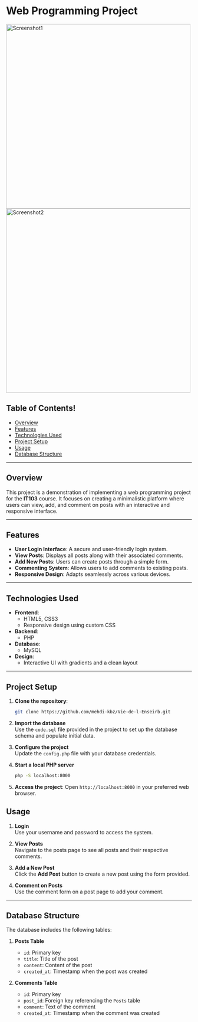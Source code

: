 # Web Programming Project
<img src="https://github.com/user-attachments/assets/15b4c936-4ad1-47c3-a8c0-1ae598436cb7" alt="Screenshot1" width="500" />
<img src="https://github.com/user-attachments/assets/db6ae3a5-eb00-4da5-8595-ec9e09e79c27" alt="Screenshot2" width="500" />

## Table of Contents!

- [Overview](#overview)
- [Features](#features)
- [Technologies Used](#technologies-used)
- [Project Setup](#project-setup)
- [Usage](#usage)
- [Database Structure](#database-structure)


---

## Overview

This project is a demonstration of implementing a web programming project for the **IT103** course. It focuses on creating a minimalistic platform where users can view, add, and comment on posts with an interactive and responsive interface.

---

## Features

- **User Login Interface**: A secure and user-friendly login system.
- **View Posts**: Displays all posts along with their associated comments.
- **Add New Posts**: Users can create posts through a simple form.
- **Commenting System**: Allows users to add comments to existing posts.
- **Responsive Design**: Adapts seamlessly across various devices.

---

## Technologies Used

- **Frontend**: 
  - HTML5, CSS3
  - Responsive design using custom CSS
- **Backend**:
  - PHP
- **Database**:
  - MySQL
- **Design**:
  - Interactive UI with gradients and a clean layout

---

## Project Setup

1. **Clone the repository**:
   ```bash
   git clone https://github.com/mehdi-kbz/Vie-de-l-Enseirb.git
   ```
2. **Import the database**  
   Use the `code.sql` file provided in the project to set up the database schema and populate initial data.

3. **Configure the project**  
   Update the `config.php` file with your database credentials.

4. **Start a local PHP server**
   ```bash
   php -S localhost:8000
   ```

5. **Access the project**:
Open ```http://localhost:8000``` in your preferred web browser.


## Usage

1. **Login**  
   Use your username and password to access the system.

2. **View Posts**  
   Navigate to the posts page to see all posts and their respective comments.

3. **Add a New Post**  
   Click the **Add Post** button to create a new post using the form provided.

4. **Comment on Posts**  
   Use the comment form on a post page to add your comment.

---

## Database Structure

The database includes the following tables:

1. **Posts Table**  
   - `id`: Primary key  
   - `title`: Title of the post  
   - `content`: Content of the post  
   - `created_at`: Timestamp when the post was created

2. **Comments Table**  
   - `id`: Primary key  
   - `post_id`: Foreign key referencing the `Posts` table  
   - `comment`: Text of the comment  
   - `created_at`: Timestamp when the comment was created
